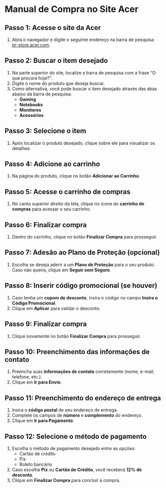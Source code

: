 # Manual de Compra no Site Acer

## Passo 1: Acesse o site da Acer
1. Abra o navegador e digite o seguinte endereço na barra de pesquisa: [br-store.acer.com](https://br-store.acer.com).

## Passo 2: Buscar o item desejado
1. Na parte superior do site, localize a barra de pesquisa com a frase “O que procura hoje?”.
2. Digite o nome do produto que deseja buscar.
3. Como alternativa, você pode buscar o item desejado através das abas abaixo da barra de pesquisa:
   - **Gaming**
   - **Notebooks**
   - **Monitores**
   - **Acessórios**

## Passo 3: Selecione o item
1. Após localizar o produto desejado, clique sobre ele para visualizar os detalhes.

## Passo 4: Adicione ao carrinho
1. Na página do produto, clique no botão **Adicionar ao Carrinho**.

## Passo 5: Acesse o carrinho de compras
1. No canto superior direito da tela, clique no ícone do **carrinho de compras** para acessar o seu carrinho.

## Passo 6: Finalizar compra
1. Dentro do carrinho, clique no botão **Finalizar Compra** para prosseguir.

## Passo 7: Adesão ao Plano de Proteção (opcional)
1. Escolha se deseja aderir a um **Plano de Proteção** para o seu produto. Caso não queira, clique em **Seguir sem Seguro**.

## Passo 8: Inserir código promocional (se houver)
1. Caso tenha um **cupom de desconto**, insira o código no campo **Insira o Código Promocional**.
2. Clique em **Aplicar** para validar o desconto.

## Passo 9: Finalizar compra
1. Clique novamente no botão **Finalizar Compra** para prosseguir.

## Passo 10: Preenchimento das informações de contato
1. Preencha suas **informações de contato** corretamente (nome, e-mail, telefone, etc.).
2. Clique em **Ir para Envio**.

## Passo 11: Preenchimento do endereço de entrega
1. Insira o **código postal** de seu endereço de entrega.
2. Complete os campos de **número** e **complemento** do endereço.
3. Clique em **Ir para Pagamento**.

## Passo 12: Selecione o método de pagamento
1. Escolha o método de pagamento desejado entre as opções:
   - Cartão de crédito
   - Pix
   - Boleto bancário
2. Caso escolha **Pix** ou **Cartão de Crédito**, você receberá **12% de desconto**.
3. Clique em **Finalizar Compra** para concluir a compra.
